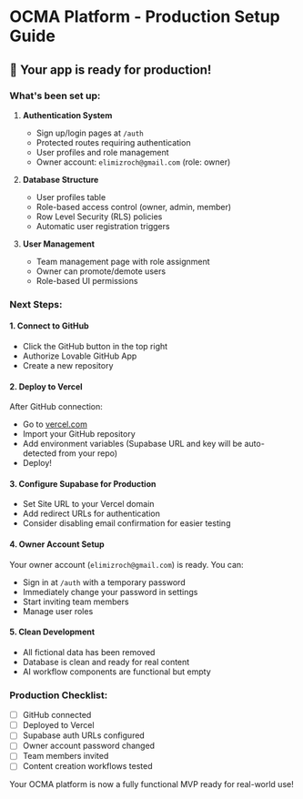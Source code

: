 # OCMA Platform - Production Setup Guide

## 🎉 Your app is ready for production!

### What's been set up:

1. **Authentication System**
   - Sign up/login pages at `/auth`
   - Protected routes requiring authentication
   - User profiles and role management
   - Owner account: `elimizroch@gmail.com` (role: owner)

2. **Database Structure**
   - User profiles table
   - Role-based access control (owner, admin, member)
   - Row Level Security (RLS) policies
   - Automatic user registration triggers

3. **User Management**
   - Team management page with role assignment
   - Owner can promote/demote users
   - Role-based UI permissions

### Next Steps:

#### 1. Connect to GitHub
- Click the GitHub button in the top right
- Authorize Lovable GitHub App
- Create a new repository

#### 2. Deploy to Vercel
After GitHub connection:
- Go to [vercel.com](https://vercel.com)
- Import your GitHub repository
- Add environment variables (Supabase URL and key will be auto-detected from your repo)
- Deploy!

#### 3. Configure Supabase for Production
- Set Site URL to your Vercel domain
- Add redirect URLs for authentication
- Consider disabling email confirmation for easier testing

#### 4. Owner Account Setup
Your owner account (`elimizroch@gmail.com`) is ready. You can:
- Sign in at `/auth` with a temporary password
- Immediately change your password in settings
- Start inviting team members
- Manage user roles

#### 5. Clean Development
- All fictional data has been removed
- Database is clean and ready for real content
- AI workflow components are functional but empty

### Production Checklist:
- [ ] GitHub connected
- [ ] Deployed to Vercel
- [ ] Supabase auth URLs configured
- [ ] Owner account password changed
- [ ] Team members invited
- [ ] Content creation workflows tested

Your OCMA platform is now a fully functional MVP ready for real-world use!